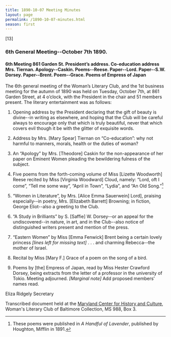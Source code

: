 ```yaml
---
title: 1890-10-07 Meeting Minutes
layout: page
permalink: /1890-10-07-minutes.html
season: first
---
```


<style>
    .container{
        font-size:1.4em;
    }
</style>
[13]

### 6th General Meeting--October 7th 1890.

#### 6th Meeting 861 Garden St. President’s address. Co-education address Mrs. Tiernan. Apology--Caskin. Poems--Reese. Paper--Lord. Paper--S.W. Dorsey. Paper--Brent. Poem--Grace. Poems of Empress of Japan

The 6th general meeting of the Woman’s Literary Club, and the 1st business meeting for the autumn of 1890 was held on Tuesday, October 7th, at 861 Garden Street, at 4 o’clock, with the President in the chair and 51 members present. The literary entertainment was as follows:

1. Opening address by the President declaring that the gift of beauty is divine--in writing as elsewhere, and hoping that the Club will be careful always to encourage only that which is truly beautiful, never that which covers evil though it be with the glitter of exquisite words.

2. Address by Mrs. [Mary Spear] Tiernan on “Co-education”: why not harmful to manners, morals, health or the duties of woman?

3. An “Apology” by Mrs. [Theodore] Caskin for the non-appearance of her paper on Eminent Women pleading the bewildering fulness of the subject.

4. Five poems from the forth-coming volume of Miss [Lizette Woodworth] Reese recited by Miss [Virginia Woodward] Cloud, namely: “Lord, oft I come”, “Tell me some way”, “April in Town”, “Lydia”, and “An Old Song.”[^lavender]

[^lavender]: These poems were published in _A Handful of Lavender_, published by Houghton, Mifflin in 1891.

5. “Women in Literature”, by Mrs. [Alice Emma Sauerwein] Lord], praising especially--in poetry, Mrs. [Elizabeth Barrett] Browning; in fiction, George Eliot--also a greeting to the Club.

6. “A Study in Brilliants” by S. [Saffie] W. Dorsey--or an appeal for the undiscovered--in nature, in art, and in the Club--also notice of distinguished writers present and mention of the press.

7. “Eastern Women” by Miss [Emma Fenwick] Brent being a certain lovely princess _[lines left for missing text]_ . . . and charming Rebecca--the mother of Israel.

8. Recital by Miss [Mary F.] Grace of a poem on the song of a bird.

9. Poems by [the] Empress of Japan, read by Miss Hester Crawford Dorsey, being extracts from the letter of a professor in the university of Tokio. Meeting adjourned. _[Marginal note]_ Add proposed members’ names read.

Eliza Ridgely
Secretary

Transcribed document held at the [Maryland Center for History and Culture](http://mdhs.org/), Woman's Literary Club of Baltimore Collection, MS 988, Box 3. 